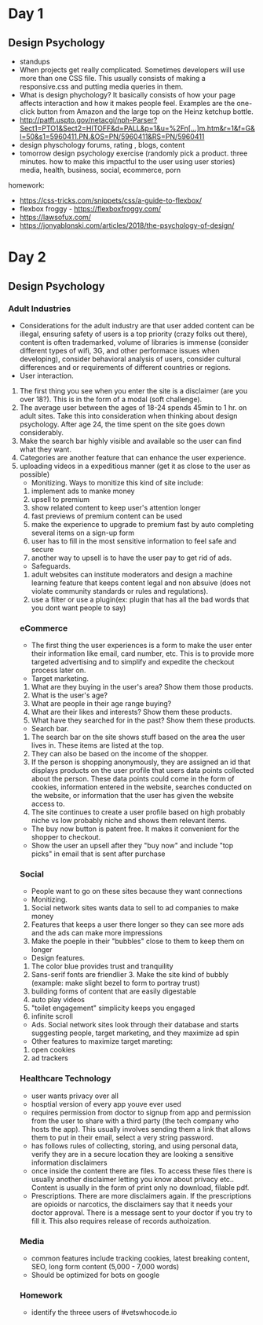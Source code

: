 # Day 1
## Design Psychology
- standups 
- When projects get really complicated. Sometimes developers will use more than one CSS file. This usually consists of making a responsive.css and putting media queries in them. 
- What is design phychology? It basically consists of how your page affects interaction and how it makes people feel. Examples are the one-click button from Amazon and the large top on the Heinz ketchup bottle. 
- http://patft.uspto.gov/netacgi/nph-Parser?Sect1=PTO1&Sect2=HITOFF&d=PALL&p=1&u=%2Fn[…]m.htm&r=1&f=G&l=50&s1=5960411.PN.&OS=PN/5960411&RS=PN/5960411
- design physchology forums, rating , blogs, content
- tomorrow design psychology exercise (randomly pick a product. three minutes. how to make this impactful to the user using user stories) media, health, business, social, ecommerce, porn

homework: 
- https://css-tricks.com/snippets/css/a-guide-to-flexbox/
- flexbox froggy - https://flexboxfroggy.com/
- https://lawsofux.com/
- https://jonyablonski.com/articles/2018/the-psychology-of-design/

# Day 2
## Design Psychology 
### Adult Industries 
- Considerations for the adult industry are that user added content can be illegal, ensuring safety of users is a top priority (crazy folks out there), content is often trademarked, volume of libraries is immense (consider different types of wifi, 3G, and other performace issues when developing), consider behavioral analysis of users, consider cultural differences and or requirements of different countries or regions. 
- User interaction. 
1. The first thing you see when you enter the site is a disclaimer (are you over 18?). This is in the form of a modal (soft challenge). 
2. The average user between the ages of 18-24 spends 45min to 1 hr. on adult sites. Take this into consideration when thinking about design psychology. After age 24, the time spent on the site goes down considerably. 
3. Make the search bar highly visible and available so the user can find what they want.
4. Categories are another feature that can enhance the user experience. 
5. uploading videos in a expeditious manner (get it as close to the user as possible) <ol>
- Monitizing. Ways to monitize this kind of site include: 
1. implement ads to manke money 
2. upsell to premium 
3. show related content to keep user's attention longer
4. fast previews of premium content can be used
5. make the experience to upgrade to premium fast by auto completing several items on a sign-up form
6. user has to fill in the most sensitive information to feel safe and secure
7. another way to upsell is to have the user pay to get rid of ads. 
- Safeguards. 
1. adult websites can institute moderators and design a machine learning feature that keeps content legal and non absuive (does not violate community standards or rules and regulations).
2. use a filter or use a plugin(ex: plugin that has all the bad words that you dont want people to say)

### eCommerce 
- The first thing the user experiences is a form to make the user enter their information like email, card number, etc. This is to provide more targeted advertising and to simplify and expedite the checkout process later on. 
- Target marketing. 
1. What are they buying in the user's area? Show them those products.
2. What is the user's age?
3. What are people in their age range buying?
4. What are their likes and interests? Show them these products.
5. What have they searched for in the past? Show them these products.
- Search bar. 
1. The search bar on the site shows stuff based on the area the user lives in. These items are listed at the top.
2. They can also be based on the income of the shopper.
3. If the person is shopping anonymously, they are assigned an id that displays products on the user profile that users data points collected about the person. These data points could come in the form of cookies, information entered in the website, searches conducted on the website, or information that the user has given the website access to.
4. The site continues to create a user profile based on high probably niche vs low probably niche and shows them relevant items.
- The buy now button is patent free. It makes it convenient for the shopper to checkout.  
- Show the user an upsell after they "buy now" and include "top picks" in email that is sent after purchase 

### Social
- People want to go on these sites because they want connections
- Monitizing. 
1. Social network sites wants data to sell to ad companies to make money 
2. Features that keeps a user there longer so they can see more ads and the ads can make more impressions
3. Make the poeple in their "bubbles" close to them to keep them on longer
- Design features. 
1. The color blue provides trust and tranquility
2. Sans-serif fonts are friendlier 3. Make the site kind of bubbly (example: make slight bezel to form to portray trust)
3. building forms of content that are easily digestable
4. auto play videos
5. "toilet engagement" simplicity keeps you engaged
6. infinite scroll 
- Ads. Social network sites look through their database and starts suggesting people, target marketing, and they maximize ad spin 
- Other features to maximize target mareting: 
1. open cookies
2. ad trackers

### Healthcare Technology 
- user wants privacy over all
- hosptial version of every app youve ever used
- requires permission from doctor to signup from app and permission from the user to share with a third party (the tech company who hosts the app). This usually involves sending them a link that allows them to put in their email, select a very string password.
- has follows rules of collecting, storing, and using personal data, verify they are in a secure location they are looking a sensitive information disclaimers
- once inside the content there are files. To access these files there is usually another disclaimer letting you know about privacy etc.. Content is usually in the form of print only no download, filable pdf.
- Prescriptions. There are more disclaimers again. If the prescriptions are opioids or narcotics, the disclaimers say that it needs your doctor approval. There is a message sent to your doctor if you try to fill it.  This also requires release of records authoization. 

### Media 
- common features include tracking cookies, latest breaking content, SEO, long form content (5,000 - 7,000 words)
- Should be optimized for bots on google 

### Homework
- identify the threee users of #vetswhocode.io




